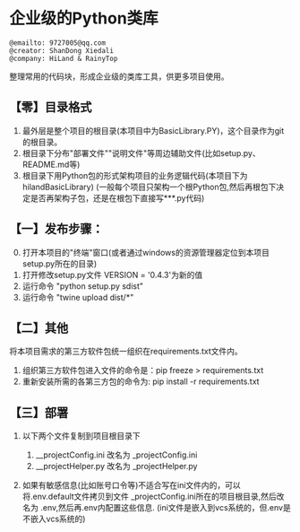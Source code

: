 # 企业级的Python类库

```
@emailto: 9727005@qq.com
@creator: ShanDong Xiedali
@company: HiLand & RainyTop
```

整理常用的代码块，形成企业级的类库工具，供更多项目使用。

## 【零】目录格式

1. 最外层是整个项目的根目录(本项目中为BasicLibrary.PY)，这个目录作为git的根目录。
2. 根目录下分布"部署文件""说明文件"等周边辅助文件(比如setup.py、README.md等)
3. 根目录下用Python包的形式架构项目的业务逻辑代码(本项目下为hilandBasicLibrary)
   (一般每个项目只架构一个根Python包,然后再根包下决定是否再架构子包，还是在根包下直接写***.py代码)

## 【一】发布步骤：

0. 打开本项目的"终端"窗口(或者通过windows的资源管理器定位到本项目setup.py所在的目录)
1. 打开修改setup.py文件 VERSION = '0.4.3'为新的值
2. 运行命令 "python setup.py sdist"
3. 运行命令 "twine upload dist/*"

## 【二】其他

将本项目需求的第三方软件包统一组织在requirements.txt文件内。

1. 组织第三方软件包进入文件的命令是：pip freeze > requirements.txt
2. 重新安装所需的各第三方包的命令为: pip install -r requirements.txt

## 【三】部署

1. 以下两个文件复制到项目根目录下
   1. __projectConfig.ini 改名为 _projectConfig.ini
   2. __projectHelper.py 改名为 _projectHelper.py

2. 如果有敏感信息(比如账号口令等)不适合写在ini文件内的，可以将.env.default文件拷贝到文件 _projectConfig.ini所在的项目根目录,然后改名为 .env,然后再.env内配置这些信息. (ini文件是嵌入到vcs系统的，但.env是不嵌入vcs系统的)